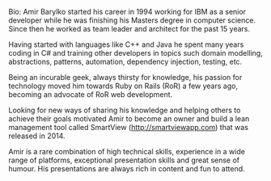 Bio: Amir Barylko started his career in 1994 working for IBM as a senior developer while he was finishing his Masters degree in computer science. Since then he worked as team leader and architect for the past 15 years.

Having started with languages like C++ and Java he spent many years coding in C# and training other developers in topics such domain modelling, abstractions, patterns, automation, dependency injection, testing, etc.

Being an incurable geek, always thirsty for knowledge, his passion for technology moved him towards Ruby on Rails (RoR) a few years ago, becoming an advocate of RoR web development.

Looking for new ways of sharing his knowledge and helping others to achieve their goals motivated Amir to become an owner and build a lean management tool called SmartView (http://smartviewapp.com) that was released in 2014.

Amir is a rare combination of high technical skills, experience in a wide range of platforms, exceptional presentation skills and great sense of humour. His presentations are always rich in content and fun to attend.